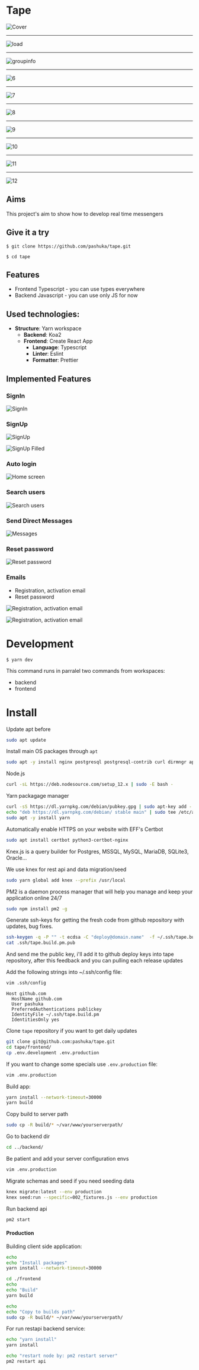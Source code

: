 # Tape

![Cover](./Tape-590-300.jpg)

---

![load](./docs/images/04_load4.jpg)

--- 
![groupinfo](./docs/images/05_groupinfo.jpg)

--- 
![6](./docs/images/06_members.jpg)

--- 
![7](./docs/images/07_search.jpg)

--- 
![8](./docs/images/08_profile.jpg)

--- 
![9](./docs/images/09_mobile_load.jpg)

--- 
![10](./docs/images/10_mobile_load3.jpg)

--- 
![11](./docs/images/11_mobile_submenu.jpg)

--- 
![12](./docs/images/12_mobile_groupinfo.jpg)

## Aims

This project's aim to show how to develop real time messengers

## Give it a try

`$ git clone https://github.com/pashuka/tape.git`

`$ cd tape`

## Features

- Frontend Typescript - you can use types everywhere
- Backend Javascript - you can use only JS for now

## Used technologies:

- <b>Structure</b>: Yarn workspace
  - <b>Backend</b>: Koa2
  - <b>Frontend</b>: Create React App
    - <b>Language</b>: Typescript
    - <b>Linter</b>: Eslint
    - <b>Formatter</b>: Prettier

## Implemented Features

### SignIn

![SignIn](./screenshots/signin.png)

### SignUp

![SignUp](./screenshots/signup.png)

![SignUp Filled](./screenshots/signup-filled.png)

### Auto login

![Home screen](./screenshots/home.png)

### Search users

![Search users](./screenshots/search.png)

### Send Direct Messages

![Messages](./screenshots/messages.png)

### Reset password

![Reset password](./screenshots/reset-password.png)

### Emails

- Registration, activation email
- Reset password

![Registration, activation email](./screenshots/activation.png)

![Registration, activation email](./screenshots/activation-2.png)

# Development

`$ yarn dev`

This command runs in parralel two commands from workspaces:

- backend
- frontend

# Install

Update apt before

```sh
sudo apt update
```

Install main OS packages through `apt`

```sh
sudo apt -y install nginx postgresql postgresql-contrib curl dirmngr apt-transport-https lsb-release ca-certificates nodejs gcc g++ make git
```

Node.js

```sh
curl -sL https://deb.nodesource.com/setup_12.x | sudo -E bash -
```

Yarn packagage manager

```sh
curl -sS https://dl.yarnpkg.com/debian/pubkey.gpg | sudo apt-key add -
echo "deb https://dl.yarnpkg.com/debian/ stable main" | sudo tee /etc/apt/sources.list.d/yarn.list
sudo apt -y install yarn
```

Automatically enable HTTPS on your website with EFF's Certbot

```sh
sudo apt install certbot python3-certbot-nginx
```

Knex.js is a query builder for Postgres, MSSQL, MySQL, MariaDB, SQLite3, Oracle...

We use knex for rest api and data migration/seed

```sh
sudo yarn global add knex --prefix /usr/local
```

PM2 is a daemon process manager that will help you manage and keep your application online 24/7

```sh
sudo npm install pm2 -g
```

Generate ssh-keys for getting the fresh code from github repository with updates, bug fixes.

```sh
ssh-keygen -q -P "" -t ecdsa -C "deploy@domain.name"  -f ~/.ssh/tape.build.pm
cat .ssh/tape.build.pm.pub
```

And send me the public key, i'll add it to github deploy keys into tape repository, after this feedback and you can pulling each release updates

Add the following strings into ~/.ssh/config file:

```sh
vim .ssh/config
```

```
Host github.com
  HostName github.com
  User pashuka
  PreferredAuthentications publickey
  IdentityFile ~/.ssh/tape.build.pm
  IdentitiesOnly yes

```

Clone `tape` repository if you want to get daily updates

```sh
git clone git@github.com:pashuka/tape.git
cd tape/frontend/
cp .env.development .env.production
```

If you want to change some specials use `.env.production` file:

```sh
vim .env.production
```

Build app:

```sh
yarn install --network-timeout=30000
yarn build
```

Copy build to server path

```sh
sudo cp -R build/* ~/var/www/yourserverpath/
```

Go to backend dir

```sh
cd ../backend/
```

Be patient and add your server configuration envs

```sh
vim .env.production
```

Migrate schemas and seed if you need seeding data

```sh
knex migrate:latest --env production
knex seed:run --specific=002_fixtures.js --env production
```

Run backend api

```sh
pm2 start
```

#### Production

Building client side application:

```sh
echo
echo "Install packages"
yarn install --network-timeout=30000

cd ./frontend
echo
echo "Build"
yarn build

echo
echo "Copy to builds path"
sudo cp -R build/* ~/var/www/yourserverpath/
```

For run restapi backend service:

```sh
echo "yarn install"
yarn install

echo "restart node by: pm2 restart server"
pm2 restart api
```
